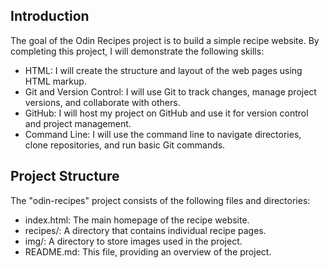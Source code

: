 ## Introduction

The goal of the Odin Recipes project is to build a simple recipe website. By completing this project, I will demonstrate the following skills:

- HTML: I will create the structure and layout of the web pages using HTML markup.
- Git and Version Control: I will use Git to track changes, manage project versions, and collaborate with others.
- GitHub: I will host my project on GitHub and use it for version control and project management.
- Command Line: I will use the command line to navigate directories, clone repositories, and run basic Git commands.
## Project Structure

The "odin-recipes" project consists of the following files and directories:

- index.html: The main homepage of the recipe website.
- recipes/: A directory that contains individual recipe pages.
- img/: A directory to store images used in the project.
- README.md: This file, providing an overview of the project.
